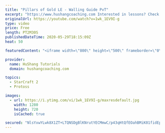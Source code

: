 ```yaml
---
title: "Pillars of Gold LE - Walling Guide PvT"
excerpt: "https://www.hushangcoaching.com Interested in lessons? Check out the website for more information ------------------------------------------------------------------------------------------------------- Want to support HuShang Tutorials directly? Patreon is a website where you can contribute a monthly"
originalUrl: https://youtube.com/watch?v=1wk_1EV9I-g
type: video
price: Free
length: PT2M30S
publishedDateTime: 2020-05-29T18:15:09Z
heat: 50

featuredContent: "<iframe width=\"800\" height=\"500\" frameborder=\"0\" src=\"https://www.youtube.com/embed/1wk_1EV9I-g\" allow=\"accelerometer; autoplay; encrypted-media; gyroscope; picture-in-picture\" allowfullscreen></iframe>"

provider:
  name: HuShang Tutorials
  domain: hushangcoaching.com

topics:
  - StarCraft 2
  - Protoss

images:
  - url: https://i.ytimg.com/vi/1wk_1EV9I-g/maxresdefault.jpg
    width: 1280
    height: 720
    isCached: true

secured: "NlsYxwYLwk8X1ZT+LTQNSDgBlKNrutYECMmwC/p43qHtQfEOahBMiK01fidEpR40biTYy2W5cqWqrKU7i24coqo/26H9fVMBxXVOTgZ1EQR2ddNo6mrqIHzpKghdNwEgeWyQjOkB1WHvewg5TLxnnsUOGbXGRnefdkCa6kFX9Ini55NT0JRrPN5WXtegpTGPaX0ZdFRmaz/hf4F9uTpIvg6xg7oUAp8V2/ccUlpT3FkF2qaVqZzEK7Z7YmIvlt2jgxqQZcE0JJVE/QPKt6u9j27pVHY3VNuBF5Tuak5+Jl/g+L4eIMOZR955kO20nqekaHmtFhSgFuHr+yj2KGWjlWqbsSgdgl7w771FlthITOE3OPOEyonAatTl9luht3RljoNJ/o9nK/G7j+I0tb46E+RBV1SM/p6qnwvDRxEadzk=;vkzACLI56bDQmdaGhAkQvw=="
---
```


